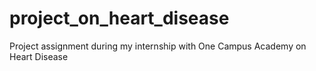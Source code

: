 # project_on_heart_disease
Project assignment during my internship with One Campus Academy on Heart Disease
